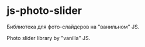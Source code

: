 # js-photo-slider
<p>Библиотека для фото-слайдеров на "ванильном" JS.</p>
<p>Photo slider library by "vanilla" JS.</p>
